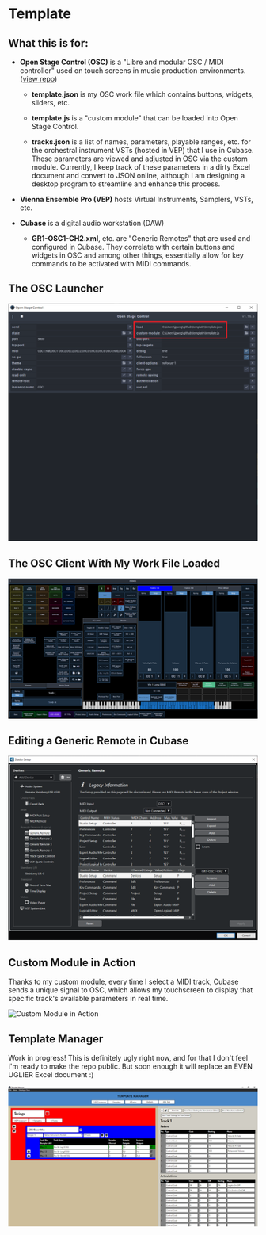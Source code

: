 # Template
## What this is for:

- **Open Stage Control (OSC)** is a "Libre and modular OSC / MIDI controller" used on touch screens in music production environments. ([view repo](https://github.com/jean-emmanuel/open-stage-control.git))
    - **template.json** is my OSC work file which contains buttons, widgets, sliders, etc.

    - **template.js** is a "custom module" that can be loaded into Open Stage Control.

    - **tracks.json** is a list of names, parameters, playable ranges, etc. for the orchestral instrument VSTs (hosted in VEP) that I use in Cubase. These parameters are viewed and adjusted in OSC via the custom module. Currently, I keep track of these parameters in a dirty Excel document and convert to JSON online, although I am designing a desktop program to streamline and enhance this process.

- **Vienna Ensemble Pro (VEP)** hosts Virtual Instruments, Samplers, VSTs, etc.

- **Cubase** is a digital audio workstation (DAW)
    - **GR1-OSC1-CH2.xml**, etc. are "Generic Remotes" that are used and configured in Cubase. They correlate with certain buttons and widgets in OSC and among other things, essentially allow for key commands to be activated with MIDI commands.

## The OSC Launcher
![The OSC Launcher](./Images/osc-launcher.png)

## The OSC Client With My Work File Loaded
![The OSC Client With My Work File Loaded](./Images/template.png)

## Editing a Generic Remote in Cubase
![Editing a Generic Remote in Cubase](./Images/GR1-OSC1-CH2.png)

## Custom Module in Action
Thanks to my custom module, every time I select a MIDI track, Cubase sends a unique signal to OSC, which allows my touchscreen to display that specific track's available parameters in real time.

![Custom Module in Action](./Images/custom-module-in-action.gif)

## Template Manager
Work in progress! This is definitely ugly right now, and for that I don't feel I'm ready to make the repo public. But soon enough it will replace an EVEN UGLIER Excel document :)

![Template Manager](./Images/template-manager.png)
